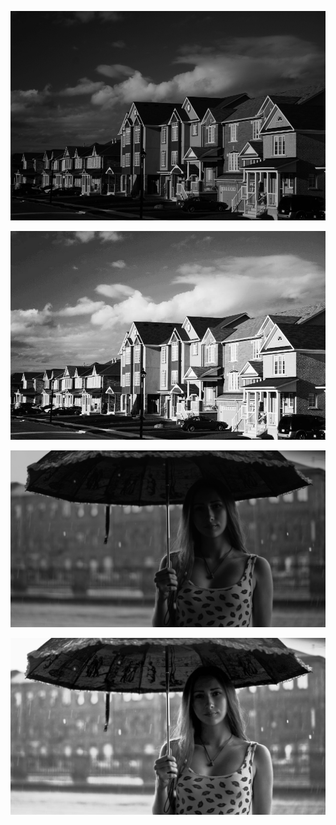 ![1](https://raw.githubusercontent.com/bvarga92/imgproc/main/histogram_eq/img1.jpg)

![2](https://raw.githubusercontent.com/bvarga92/imgproc/main/histogram_eq/img1_eq.jpg)

![3](https://raw.githubusercontent.com/bvarga92/imgproc/main/histogram_eq/img2.jpg)

![4](https://raw.githubusercontent.com/bvarga92/imgproc/main/histogram_eq/img2_eq.jpg)
